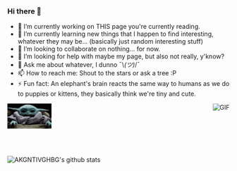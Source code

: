 ### Hi there 👋
- 🔭 I’m currently working on THIS page you're currently reading.
- 🌱 I’m currently learning new things that I happen to find interesting, whatever they may be... (basically just random interesting stuff)
- 👯 I’m looking to collaborate on nothing... for now.
- 🤔 I’m looking for help with maybe my page, but also not really, y'know?
- 💬 Ask me about whatever, I dunno ¯\\_(ツ)_/¯
- 📫 How to reach me: Shout to the stars or ask a tree :P
- ⚡ Fun fact: An elephant's brain reacts the same way to humans as we do to puppies or kittens, they basically think we're tiny and cute.

<img src="https://github.com/hargun79/hargun79/blob/master/Assets/hi.gif" style="width: 100px;">
  <img align="right" alt="GIF" src="https://media.giphy.com/media/iIqmM5tTjmpOB9mpbn/giphy.gif" />
  
 ###      ‏‏‎ 
  
  ![AKGNTIVGHBG's github stats](https://github-readme-stats.vercel.app/api?username=AKGNTIVGHBG&show_icons=true&hide_border=true)
